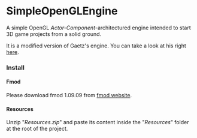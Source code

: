 # SimpleOpenGLEngine

A simple OpenGL *Actor-Component*-architectured engine intended to start 3D game projects from a solid ground.
 
It is a modified version of Gaetz's engine. You can take a look at his right [here](https://github.com/Gaetz/opengl-training/tree/master/SimpleEngineWithOpenGL/SimpleEngineWithOpenGL-030).

### Install
#### Fmod
Please download fmod 1.09.09 from [fmod website](https://www.fmod.com/download#fmodengine).

#### Resources
Unzip "*Resources.zip*" and paste its content inside the "*Resources*" folder at the root of the project.

